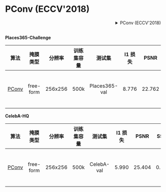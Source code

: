# PConv (ECCV'2018)

<!-- [ALGORITHM] -->

<details>
<summary align="right">PConv (ECCV'2018)</summary>

```bibtex
@inproceedings{liu2018image,
  title={Image inpainting for irregular holes using partial convolutions},
  author={Liu, Guilin and Reda, Fitsum A and Shih, Kevin J and Wang, Ting-Chun and Tao, Andrew and Catanzaro, Bryan},
  booktitle={Proceedings of the European Conference on Computer Vision (ECCV)},
  pages={85--100},
  year={2018}
}
```

</details>

<br/>

**Places365-Challenge**

|                                算法                                | 掩膜类型  | 分辨率  | 训练集容量 |    测试集     | l1 损失 |  PSNR  | SSIM  | GPU 信息 |                                                                                                                          下载                                                                                                                           |
| :----------------------------------------------------------------: | :-------: | :-----: | :--------: | :-----------: | :-----: | :----: | :---: | :------: | :-----------------------------------------------------------------------------------------------------------------------------------------------------------------------------------------------------------------------------------------------------: |
| [PConv](/configs/partial_conv/pconv_stage2_places-256x256_4xb2.py) | free-form | 256x256 |    500k    | Places365-val |  8.776  | 22.762 | 0.801 |    4     | [模型](https://download.openmmlab.com/mmediting/inpainting/pconv/pconv_256x256_stage2_4x2_places_20200619-1ffed0e8.pth) \| [日志](https://download.openmmlab.com/mmediting/inpainting/pconv/pconv_256x256_stage2_4x2_places_20200619-1ffed0e8.log.json) |

**CelebA-HQ**

|                                算法                                | 掩膜类型  | 分辨率  | 训练集容量 |   测试集   | l1 损失 |  PSNR  | SSIM  | GPU 信息 |                                                                                                                          下载                                                                                                                           |
| :----------------------------------------------------------------: | :-------: | :-----: | :--------: | :--------: | :-----: | :----: | :---: | :------: | :-----------------------------------------------------------------------------------------------------------------------------------------------------------------------------------------------------------------------------------------------------: |
| [PConv](/configs/partial_conv/pconv_stage2_celeba-256x256_4xb2.py) | free-form | 256x256 |    500k    | CelebA-val |  5.990  | 25.404 | 0.853 |    4     | [模型](https://download.openmmlab.com/mmediting/inpainting/pconv/pconv_256x256_stage2_4x2_celeba_20200619-860f8b95.pth) \| [日志](https://download.openmmlab.com/mmediting/inpainting/pconv/pconv_256x256_stage2_4x2_celeba_20200619-860f8b95.log.json) |
